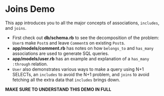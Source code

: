 # Joins Demo

This app introduces you to all the major concepts of associations, `includes`,
and `joins`.

* First check out __db/schema.rb__ to see the decomposition of the problem:
  `User`s make `Post`s and leave `Comment`s on existing `Post`s.
* __app/models/comment.rb__ has notes on how `belongs_to` and `has_many` 
  associations are used to generate SQL queries.
* __app/models/user.rb__ has an example and explanation of a `has_many :through`
  relation.
* `User` also demonstrates various ways to make a query using N+1 SELECTs, an
  `includes` to avoid the N+1 problem, and `joins` to avoid fetching all the
  extra data that `includes` brings down.

**MAKE SURE TO UNDERSTAND THIS DEMO IN FULL**